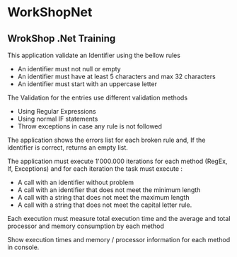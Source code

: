 # WorkShopNet
## WrokShop .Net Training

This application validate an Identifier using the bellow rules
- An identifier must not null or empty
- An identifier must have at least 5 characters and max 32 characters
- An identifier must start with an uppercase letter

The Validation for the entries use different validation methods
- Using Regular Expressions
- Using normal IF statements
- Throw exceptions in case any rule is not followed

The application shows the errors list for each broken rule and,
If the identifier is correct, returns an empty list.

The application must execute 1'000.000 iterations for each method (RegEx, If, Exceptions)
and for each iteration the task must execute :
- A call with an identifier without problem
- A call with an identifier that does not meet the minimum length
- A call with a string that does not meet the maximum length
- A call with a string that does not meet the capital letter rule.

Each execution must measure total execution time and the
average and total processor and memory consumption by each method

Show execution times and memory / processor information for each method in console.
